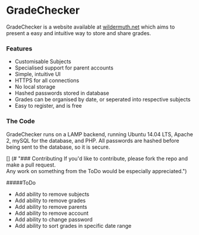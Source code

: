 # GradeChecker
GradeChecker is a website available at [wildermuth.net](https://wildermuth.net "GradeChecker") which aims to present a easy and intuitive way to store and share grades.

### Features  
- Customisable Subjects
- Specialised support for parent accounts
- Simple, intuitive UI
- HTTPS for all connections
- No local storage
- Hashed passwords stored in database
- Grades can be organised by date, or seperated into respective subjects
- Easy to register, and is free

### The Code
GradeChecker runs on a LAMP backend, running Ubuntu 14.04 LTS, Apache 2, mySQL for the database, and PHP.
All passwords are hashed before being sent to the database, so it is secure.

[] (# "### Contributing
If you'd like to contribute, please fork the repo and make a pull request.  
Any work on something from the ToDo would be especially appreciated.")

#####ToDo
- Add ability to remove subjects
- Add ability to remove grades
- Add ability to remove parents
- Add ability to remove account
- Add ability to change password
- Add ability to sort grades in specific date range
